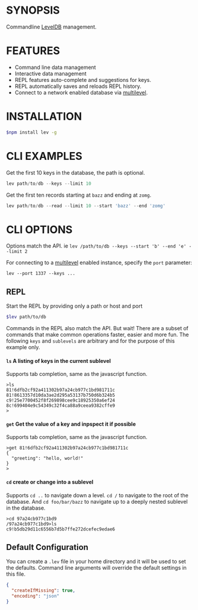 # SYNOPSIS
Commandline [LevelDB][0] management.

# FEATURES
- Command line data management
- Interactive data management
- REPL features auto-complete and suggestions for keys.
- REPL automatically saves and reloads REPL history.
- Connect to a network enabled database via [multilevel][1].

# INSTALLATION
```bash
$npm install lev -g
```

# CLI EXAMPLES
Get the first 10 keys in the database, the path is optional.
```js
lev path/to/db --keys --limit 10
```

Get the first ten records starting at `bazz` and ending at `zomg`.
```js
lev path/to/db --read --limit 10 --start 'bazz' --end 'zomg'
```

# CLI OPTIONS
Options match the API. ie `lev /path/to/db --keys --start 'b' --end 'e' --limit 2`

For connecting to a [multilevel][1] enabled instance, specify the `port` parameter:

`lev --port 1337 --keys ...`

## REPL
Start the REPL by providing only a path or host and port
```bash
$lev path/to/db
```

Commands in the REPL also match the API. But wait! There are a subset of commands 
that make common operations faster, easier and more fun. The following `keys` and 
`sublevels` are arbitrary and for the purpose of this example only.

#### `ls` A listing of keys in the current sublevel
Supports tab completion, same as the javascript function.
```
>ls
81!6dfb2cf92a411302b97a24cb977c1bd981711c
81!8613357d10da3ae2d295a53137b750d6b324b5
c9!25e7700452f8f269898cee9c18925350a6ef24
8c!699404e9c54349c32f4ca88a9ceea9382cffe9
>
```

#### `get` Get the value of a key and inpspect it if possible 
Supports tab completion, same as the javascript function.

```
>get 81!6dfb2cf92a411302b97a24cb977c1bd981711c
{
  "greeting": "hello, world!"
}
>
```

#### `cd` create or change into a sublevel 
Supports `cd ..` to navigate down a level. `cd /` to navigate to the root of the database.
And `cd foo/bar/bazz` to navigate up to a deeply nested sublevel in the database.

```
>cd 97a24cb977c1bd9
/97a24cb977c1bd9>ls
c9!b5db29d11c6556b7d5b7ffe272dcefec9edae6
```

## Default Configuration
You can create a `.lev` file in your home directory and it will be used to set 
the defaults. Command line arguments will override the default settings in this 
file.

```json
{
  "createIfMissing": true,
  "encoding": "json"
}

```

[0]:https://github.com/rvagg/node-levelup
[1]:https://github.com/juliangruber/multilevel
